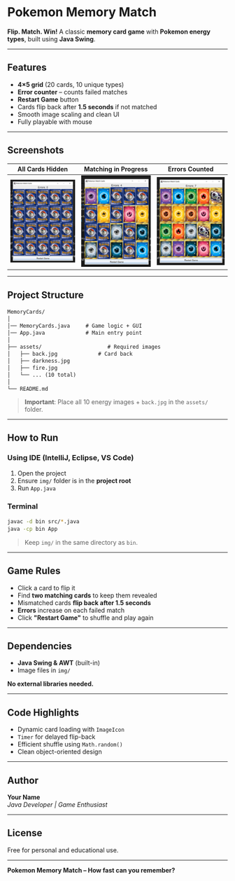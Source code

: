 # Pokemon Memory Match

**Flip. Match. Win!** 
A classic **memory card game** with **Pokemon energy types**, built using **Java Swing**.

---

## Features

- **4×5 grid** (20 cards, 10 unique types)
- **Error counter** – counts failed matches
- **Restart Game** button
- Cards flip back after **1.5 seconds** if not matched
- Smooth image scaling and clean UI
- Fully playable with mouse

---

## Screenshots

| All Cards Hidden | Matching in Progress | Errors Counted |
|------------------|------------------------|----------------|
| ![Hidden](assets/start.png) | ![Progress](assets/progress.png) | ![Errors](assets/errors.png) |

---

## Project Structure

```
MemoryCards/
│
│── MemoryCards.java     # Game logic + GUI
│── App.java             # Main entry point
│
├── assets/                     # Required images
│   ├── back.jpg             # Card back
│   ├── darkness.jpg
│   ├── fire.jpg
│   └── ... (10 total)
│
└── README.md
```

> **Important**: Place all 10 energy images + `back.jpg` in the `assets/` folder.

---

## How to Run

### Using IDE (IntelliJ, Eclipse, VS Code)

1. Open the project
2. Ensure `img/` folder is in the **project root**
3. Run `App.java`

### Terminal

```bash
javac -d bin src/*.java
java -cp bin App
```

> Keep `img/` in the same directory as `bin`.

---

## Game Rules

- Click a card to flip it
- Find **two matching cards** to keep them revealed
- Mismatched cards **flip back after 1.5 seconds**
- **Errors** increase on each failed match
- Click **"Restart Game"** to shuffle and play again

---

## Dependencies

- **Java Swing & AWT** (built-in)
- Image files in `img/`

**No external libraries needed.**

---

## Code Highlights

- Dynamic card loading with `ImageIcon`
- `Timer` for delayed flip-back
- Efficient shuffle using `Math.random()`
- Clean object-oriented design

---

## Author

**Your Name**  
*Java Developer | Game Enthusiast*

---

## License

Free for personal and educational use.

---

**Pokemon Memory Match – How fast can you remember?**
